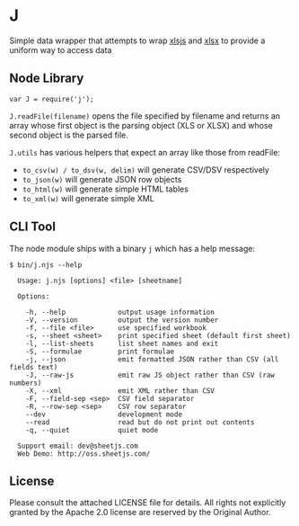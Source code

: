 # J

Simple data wrapper that attempts to wrap [xlsjs](http://npm.im/xlsjs) and [xlsx](http://npm.im/xlsx) to provide a uniform way to access data

## Node Library

```
var J = require('j');
```

`J.readFile(filename)` opens the file specified by filename and returns an array
whose first object is the parsing object (XLS or XLSX) and whose second object
is the parsed file.  

`J.utils` has various helpers that expect an array like those from readFile:

- `to_csv(w) / to_dsv(w, delim)` will generate CSV/DSV respectively
- `to_json(w)` will generate JSON row objects
- `to_html(w)` will generate simple HTML tables
- `to_xml(w)` will generate simple XML 

## CLI Tool 

The node module ships with a binary `j` which has a help message:

```
$ bin/j.njs --help

  Usage: j.njs [options] <file> [sheetname]

  Options:

    -h, --help             output usage information
    -V, --version          output the version number
    -f, --file <file>      use specified workbook
    -s, --sheet <sheet>    print specified sheet (default first sheet)
    -l, --list-sheets      list sheet names and exit
    -S, --formulae         print formulae
    -j, --json             emit formatted JSON rather than CSV (all fields text)
    -J, --raw-js           emit raw JS object rather than CSV (raw numbers)
    -X, --xml              emit XML rather than CSV
    -F, --field-sep <sep>  CSV field separator
    -R, --row-sep <sep>    CSV row separator
    --dev                  development mode
    --read                 read but do not print out contents
    -q, --quiet            quiet mode

  Support email: dev@sheetjs.com
  Web Demo: http://oss.sheetjs.com/
```

## License

Please consult the attached LICENSE file for details.  All rights not explicitly granted by the Apache 2.0 license are reserved by the Original Author.
